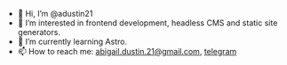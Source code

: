 - 👋 Hi, I’m @adustin21
- 👀 I’m interested in frontend development, headless CMS and static site generators.
- 🌱 I’m currently learning Astro.
- 📫 How to reach me: [abigail.dustin.21@gmail.com](mailto:abigail.dustin.21@gmail.com), [telegram](https://t.me/tartaric_acid)
